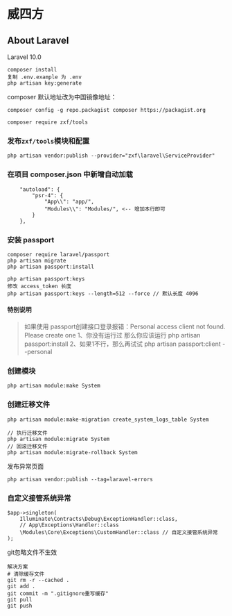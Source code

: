 # 威四方

## About Laravel

Laravel 10.0

```
composer install
复制 .env.example 为 .env
php artisan key:generate
```

composer 默认地址改为中国镜像地址：

```
composer config -g repo.packagist composer https://packagist.org
```

```
composer require zxf/tools 
```

### 发布`zxf/tools`模块和配置

```
php artisan vendor:publish --provider="zxf\laravel\ServiceProvider"
```

### 在项目 composer.json 中新增自动加载

```
    "autoload": {
        "psr-4": {
            "App\\": "app/",
            "Modules\\": "Modules/", <-- 增加本行即可
        }
    },
```

### 安装 passport

```
composer require laravel/passport
php artisan migrate
php artisan passport:install

php artisan passport:keys
修改 access_token 长度
php artisan passport:keys --length=512 --force // 默认长度 4096
```

#### 特别说明

> 如果使用 passport创建接口登录报错：Personal access client not found. Please create one
> 1、你没有运行过 那么你应该运行 php artisan passport:install
> 2、如果1不行，那么再试试 php artisan passport:client --personal

### 创建模块

```
php artisan module:make System
```

### 创建迁移文件

```
php artisan module:make-migration create_system_logs_table System

// 执行迁移文件
php artisan module:migrate System
// 回滚迁移文件
php artisan module:migrate-rollback System
```

发布异常页面

```
php artisan vendor:publish --tag=laravel-errors
```

### 自定义接管系统异常

```
$app->singleton(
    Illuminate\Contracts\Debug\ExceptionHandler::class,
    // App\Exceptions\Handler::class
    \Modules\Core\Exceptions\CustomHandler::class // 自定义接管系统异常
);
```

git忽略文件不生效

```
解决方案
# 清除缓存文件
git rm -r --cached .
git add .
git commit -m ".gitignore重写缓存"
git pull
git push
```
